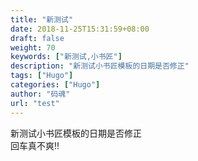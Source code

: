 ```yaml
---
title: "新测试"
date: 2018-11-25T15:31:59+08:00
draft: false
weight: 70
keywords: ["新测试,小书匠"]
description: "新测试小书匠模板的日期是否修正"
tags: ["Hugo"]
categories: ["Hugo"]
author: "码魂"
url: "test"
---
```

新测试小书匠模板的日期是否修正  
回车真不爽!!